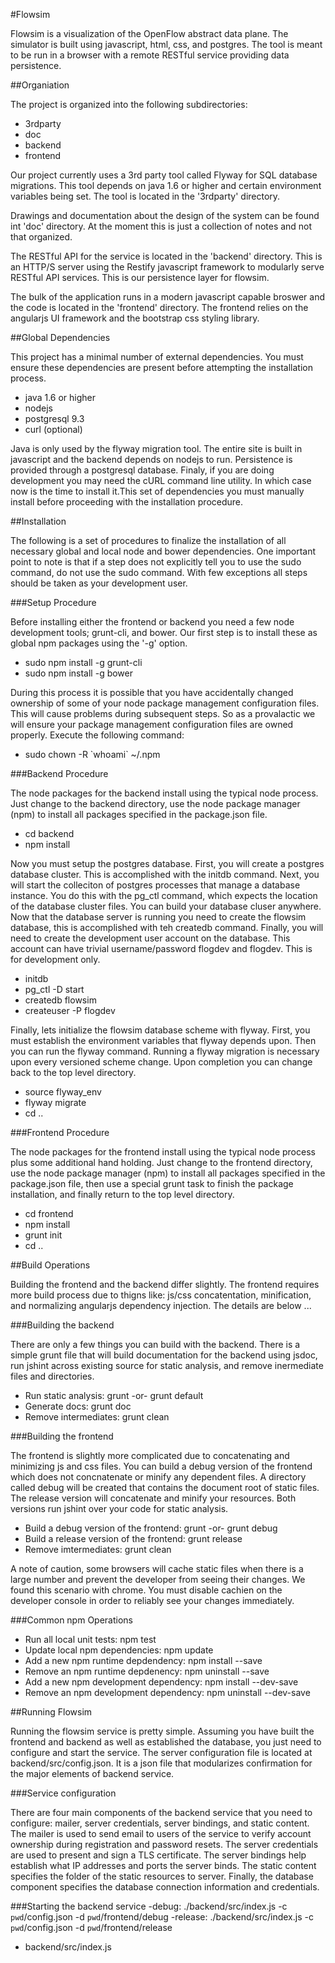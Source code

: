 
#Flowsim

Flowsim is a visualization of the OpenFlow abstract data plane. The simulator is
built using javascript, html, css, and postgres. The tool is meant to be run in 
a browser with a remote RESTful service providing data persistence.

##Organiation

The project is organized into the following subdirectories:
- 3rdparty
- doc
- backend
- frontend

Our project currently uses a 3rd party tool called Flyway for SQL database
migrations. This tool depends on java 1.6 or higher and certain environment
variables being set. The tool is located in the '3rdparty' directory.

Drawings and documentation about the design of the system can be found int
'doc' directory. At the moment this is just a collection of notes and not that
organized.

The RESTful API for the service is located in the 'backend' directory. This is
an HTTP/S server using the Restify javascript framework to modularly serve
RESTful API services. This is our persistence layer for flowsim.

The bulk of the application runs in a modern javascript capable broswer and the
code is located in the 'frontend' directory. The frontend relies on the
angularjs UI framework and the bootstrap css styling library.

##Global Dependencies

This project has a minimal number of external dependencies. You must ensure
these dependencies are present before attempting the installation process.
- java 1.6 or higher
- nodejs
- postgresql 9.3
- curl (optional)

Java is only used by the flyway migration tool. The entire site is built in
javascript and the backend depends on nodejs to run. Persistence is provided
through a postgresql database. Finaly, if you are doing development you may need
the cURL command line utility. In which case now is the time to install it.This
set of dependencies you must manually install before proceeding with the
installation procedure.

##Installation

The following is a set of procedures to finalize the installation of all
necessary global and local node and bower dependencies. One important point to
note is that if a step does not explicitly tell you to use the sudo command, do
not use the sudo command. With few exceptions all steps should be taken as your
development user.

###Setup Procedure

Before installing either the frontend or backend you need a few node development
tools; grunt-cli, and bower. Our first step is to install these as global npm
packages using the '-g' option.
- sudo npm install -g grunt-cli
- sudo npm install -g bower

During this process it is possible that you have accidentally changed ownership
of some of your node package management configuration files. This will cause
problems during subsequent steps. So as a provalactic we will ensure your
package management configuration files are owned properly. Execute the following
command:
- sudo chown -R \`whoami\` ~/.npm

###Backend Procedure

The node packages for the backend install using the typical node process. Just
change to the backend directory, use the node package manager (npm) to install
all packages specified in the package.json file.
- cd backend 
- npm install

Now you must setup the postgres database. First, you will create a postgres
database cluster. This is accomplished with the initdb command. Next, you will
start the colleciton of postgres processes that manage a database instance. You
do this with the pg_ctl command, which expects the location of the database
cluster files. You can build your database cluser anywhere. Now that the 
database server is running you need to create the flowsim database, this is
accomplished with teh createdb command. Finally, you will need to create the
development user account on the database. This account can have trivial
username/password flogdev and flogdev. This is for development only.
- initdb <db cluster name>
- pg_ctl -D <db cluster name> start
- createdb flowsim
- createuser -P flogdev

Finally, lets initialize the flowsim database scheme with flyway. First, you
must establish the environment variables that flyway depends upon. Then you can
run the flyway command. Running a flyway migration is necessary upon every
versioned scheme change. Upon completion you can change back to the top level
directory.
- source flyway_env
- flyway migrate
- cd ..

###Frontend Procedure

The node packages for the frontend install using the typical node process plus
some additional hand holding. Just change to the frontend directory, use the 
node package manager (npm) to install all packages specified in the package.json
file, then use a special grunt task to finish the package installation, and
finally return to the top level directory.

- cd frontend
- npm install
- grunt init
- cd ..

##Build Operations

Building the frontend and the backend differ slightly. The frontend requires
more build process due to thigns like: js/css concatentation, minification, and
normalizing angularjs dependency injection. The details are below ...

###Building the backend

There are only a few things you can build with the backend. There is a simple
grunt file that will build documentation for the backend using jsdoc, run jshint
across existing source for static analysis, and remove inermediate files and
directories.
- Run static analysis: grunt -or- grunt default
- Generate docs: grunt doc
- Remove intermediates: grunt clean

###Building the frontend

The frontend is slightly more complicated due to concatenating and minimizing
js and css files. You can build a debug version of the frontend which does not
concnatenate or minify any dependent files. A directory called debug will be
created that contains the document root of static files. The release version
will concatenate and minify your resources. Both versions run jshint over your
code for static analysis.
- Build a debug version of the frontend: grunt -or- grunt debug
- Build a release version of the frontend: grunt release
- Remove imtermediates: grunt clean

A note of caution, some browsers will cache static files when there is a large
number and prevent the developer from seeing their changes. We found this
scenario with chrome. You must disable cachien on the developer console in order
to reliably see your changes immediately.

###Common npm Operations

- Run all local unit tests: npm test
- Update local npm dependencies: npm update
- Add a new npm runtime depdendency: npm install --save <dep name>
- Remove an npm runtime depdenency: npm uninstall --save <dep name>
- Add a new npm development dependency: npm install --dev-save <dev dep name>
- Remove an npm development dependency: npm uninstall --dev-save <dev dep name>

##Running Flowsim

Running the flowsim service is pretty simple. Assuming you have built the
frontend and backend as well as established the database, you just need to
configure and start the service. The server configuration file is located at 
backend/src/config.json. It is a json file that modularizes confirmation for the
major elements of backend service.

###Service configuration

There are four main components of the backend service that you need to
configure: mailer, server credentials, server bindings, and static content. The
mailer is used to send email to users of the service to verify account ownership
during registration and password resets. The server credentials are used to
present and sign a TLS certificate. The server bindings help establish what IP
addresses and ports the server binds. The static content specifies the folder of
the static resources to server. Finally, the database component specifies the
database connection information and credentials.

###Starting the backend service
-debug: ./backend/src/index.js -c `pwd`/config.json -d `pwd`/frontend/debug
-release: ./backend/src/index.js -c `pwd`/config.json -d `pwd`/frontend/release
- backend/src/index.js
